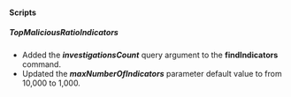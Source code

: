 
#### Scripts

##### TopMaliciousRatioIndicators

- Added the ***investigationsCount*** query argument to the **findIndicators** command.
- Updated the ***maxNumberOfIndicators*** parameter default value to from 10,000 to 1,000.
